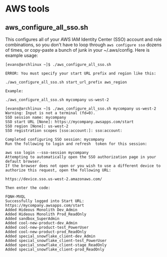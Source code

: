 # AWS tools

## aws_configure_all_sso.sh

This configures all of your AWS IAM Identity Center (SSO) account and role combinations, so you don't have to loop through `aws configure sso` dozens of times, or copy-paste a bunch of junk in your ~/.aws/config. Here is example usage:

```
[evans@archlinux ~]$ ./aws_configure_all_sso.sh 

ERROR: You must specify your start URL prefix and region like this:

./aws_configure_all_sso.sh start_url_prefix aws_region

Example:

./aws_configure_all_sso.sh mycompany us-west-2

[evans@archlinux ~]$ ./aws_configure_all_sso.sh mycompany us-west-2
Warning: Input is not a terminal (fd=0).
SSO session name: mycompany
SSO start URL [None]: https://mycompany.awsapps.com/start
SSO region [None]: us-west-2
SSO registration scopes [sso:account:]: sso:account:

Completed configuring SSO session: mycompany
Run the following to login and refresh  token for this session:

aws sso login --sso-session mycompany
Attempting to automatically open the SSO authorization page in your default browser.
If the browser does not open or you wish to use a different device to authorize this request, open the following URL:

https://device.sso.us-west-2.amazonaws.com/

Then enter the code:

FQNH-MVQL
Successfully logged into Start URL: https://mycompany.awsapps.com/start
Added Hideous Monolith Dev_Admin
Added Hideous Monolith Prod_ReadOnly
Added sandbox_SuperAdmin
Added cool-new-product-dev_Admin
Added cool-new-product-test_PowerUser
Added cool-new-product-prod_ReadOnly
Added special_snowflake_client-dev_Admin
Added special_snowflake_client-test_PowerUser
Added special_snowflake_client-stage_ReadOnly
Added special_snowflake_client-prod_ReadOnly
```
